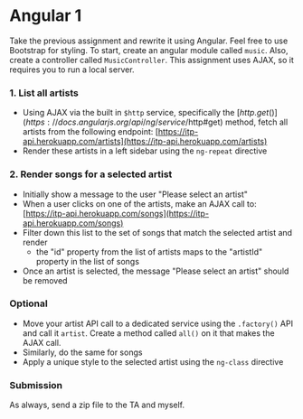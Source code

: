 Angular 1
=======

Take the previous assignment and rewrite it using Angular. Feel free to use Bootstrap for styling. To start, create an angular module called `music`. Also, create a controller called `MusicController`. This assignment uses AJAX, so it requires you to run a local server.

### 1. List all artists

* Using AJAX via the built in `$http` service, specifically the [$http.get()](https://docs.angularjs.org/api/ng/service/$http#get) method, fetch all artists from the following endpoint: [https://itp-api.herokuapp.com/artists](https://itp-api.herokuapp.com/artists)
* Render these artists in a left sidebar using the `ng-repeat` directive

### 2. Render songs for a selected artist

* Initially show a message to the user "Please select an artist"
* When a user clicks on one of the artists, make an AJAX call to: [https://itp-api.herokuapp.com/songs](https://itp-api.herokuapp.com/songs)
* Filter down this list to the set of songs that match the selected artist and render
  * the "id" property from the list of artists maps to the "artistId" property in the list of songs
* Once an artist is selected, the message "Please select an artist" should be removed

### Optional

* Move your artist API call to a dedicated service using the `.factory()` API and call it `artist`. Create a method called `all()` on it that makes the AJAX call.
* Similarly, do the same for songs
* Apply a unique style to the selected artist using the `ng-class` directive

### Submission

As always, send a zip file to the TA and myself.
